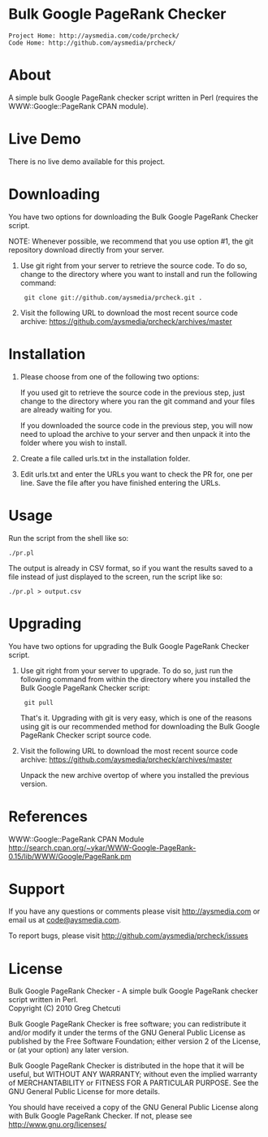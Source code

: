 # Bulk Google PageRank Checker
    Project Home: http://aysmedia.com/code/prcheck/  
    Code Home: http://github.com/aysmedia/prcheck/  


# About
A simple bulk Google PageRank checker script written in Perl (requires the WWW::Google::PageRank CPAN module).  


# Live Demo
There is no live demo available for this project.  


# Downloading
You have two options for downloading the Bulk Google PageRank Checker script.  

NOTE: Whenever possible, we recommend that you use option #1, the git repository download directly from your server.  

1. Use git right from your server to retrieve the source code. To do so, change to the directory where you want to install and run the following command:  

        git clone git://github.com/aysmedia/prcheck.git .  

2. Visit the following URL to download the most recent source code archive: https://github.com/aysmedia/prcheck/archives/master  


# Installation
1. Please choose from one of the following two options:  

    If you used git to retrieve the source code in the previous step, just change to the directory where you ran the git command and your files are already waiting for you.  

    If you downloaded the source code in the previous step, you will now need to upload the archive to your server and then unpack it into the folder where you wish to install.  

3. Create a file called urls.txt in the installation folder.  

4. Edit urls.txt and enter the URLs you want to check the PR for, one per line. Save the file after you have finished entering the URLs.  


# Usage
Run the script from the shell like so:  

    ./pr.pl  

The output is already in CSV format, so if you want the results saved to a file instead of just displayed to the screen, run the script like so:  

    ./pr.pl > output.csv  


# Upgrading
You have two options for upgrading the Bulk Google PageRank Checker script.  

1. Use git right from your server to upgrade. To do so, just run the following command from within the directory where you installed the Bulk Google PageRank Checker script:  

        git pull  
    
    That's it. Upgrading with git is very easy, which is one of the reasons using git is our recommended method for downloading the Bulk Google PageRank Checker script source code.  

2. Visit the following URL to download the most recent source code archive: https://github.com/aysmedia/prcheck/archives/master  

   Unpack the new archive overtop of where you installed the previous version.  


# References
WWW::Google::PageRank CPAN Module  
http://search.cpan.org/~ykar/WWW-Google-PageRank-0.15/lib/WWW/Google/PageRank.pm  


# Support
If you have any questions or comments please visit http://aysmedia.com or email us at code@aysmedia.com.  

To report bugs, please visit http://github.com/aysmedia/prcheck/issues  


# License
Bulk Google PageRank Checker - A simple bulk Google PageRank checker script written in Perl.  
Copyright (C) 2010 Greg Chetcuti  

Bulk Google PageRank Checker is free software; you can redistribute it and/or modify it under the terms of the GNU General Public License as published by the Free Software Foundation; either version 2 of the License, or (at your option) any later version.  

Bulk Google PageRank Checker is distributed in the hope that it will be useful, but WITHOUT ANY WARRANTY; without even the implied warranty of MERCHANTABILITY or FITNESS FOR A PARTICULAR PURPOSE. See the GNU General Public License for more details.  

You should have received a copy of the GNU General Public License along with Bulk Google PageRank Checker. If not, please see http://www.gnu.org/licenses/  
